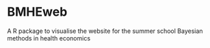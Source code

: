 # BMHEweb
A R package to visualise the website for the summer school Bayesian methods in health economics
